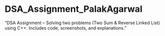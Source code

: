 # DSA_Assignment_PalakAgarwal
“DSA Assignment – Solving two problems (Two Sum &amp; Reverse Linked List) using C++. Includes code, screenshots, and explanations.”
